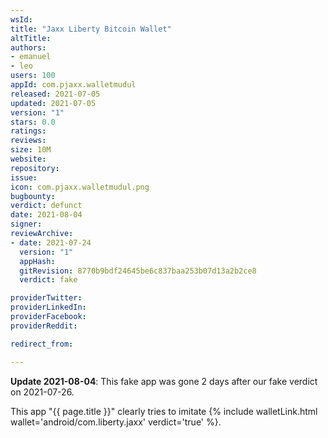 ```yaml
---
wsId: 
title: "Jaxx Liberty Bitcoin Wallet"
altTitle: 
authors:
- emanuel
- leo
users: 100
appId: com.pjaxx.walletmudul
released: 2021-07-05
updated: 2021-07-05
version: "1"
stars: 0.0
ratings: 
reviews: 
size: 10M
website: 
repository: 
issue: 
icon: com.pjaxx.walletmudul.png
bugbounty: 
verdict: defunct
date: 2021-08-04
signer: 
reviewArchive:
- date: 2021-07-24
  version: "1"
  appHash: 
  gitRevision: 8770b9bdf24645be6c837baa253b07d13a2b2ce8
  verdict: fake

providerTwitter: 
providerLinkedIn: 
providerFacebook: 
providerReddit: 

redirect_from:

---
```



**Update 2021-08-04**: This fake app was gone 2 days after our fake verdict on
2021-07-26.


This app "{{ page.title }}" clearly tries to imitate
{% include walletLink.html wallet='android/com.liberty.jaxx' verdict='true' %}.

